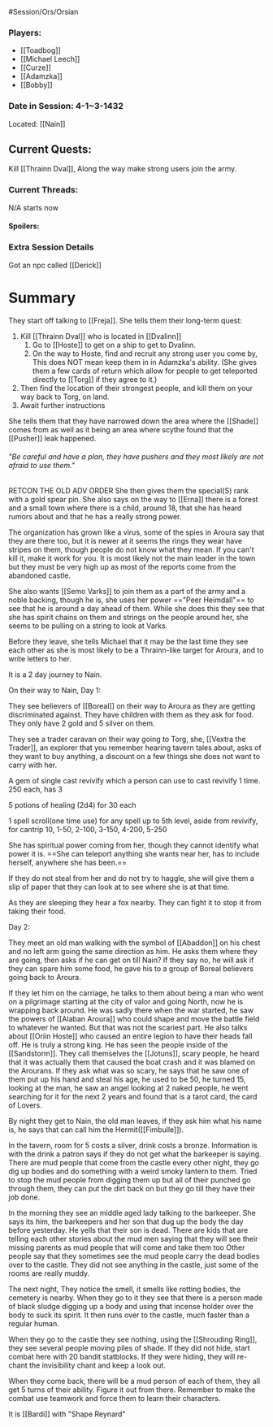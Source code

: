 #Session/Ors/Orsian 

### Players:
- [[Toadbog]]
- [[Michael Leech]]
- [[Curze]]
- [[Adamzka]]
- [[Bobby]]
### Date in Session: 4-1~3-1432
Located: [[Nain]]
## Current Quests: 

Kill [[Thrainn Dval]], Along the way make strong users join the army.

### Current Threads:
N/A starts now
#### Spoilers:

### Extra Session Details

Got an npc called [[Derick]]

# Summary

They start off talking to [[Freja]]. She tells them their long-term quest:
1. Kill [[Thrainn Dval]] who is located in [[Dvalinn]]
	1.  Go to [[Hoste]] to get on a ship to get to Dvalinn.
	2. On the way to Hoste, find and recruit any strong user you come by, This does NOT mean keep them in in Adamzka's ability. (She gives them a few cards of return which allow for people to get teleported directly to [[Torg]] if they agree to it.)
2. Then find the location of their strongest people, and kill them on your way back to Torg, on land.
3. Await further instructions

She tells them that they have narrowed down the area where the [[Shade]] comes from as well as it being an area where scythe found that the [[Pusher]] leak happened. 

###### "Be careful and have a plan, they have pushers and they most likely are not afraid to use them."

RETCON THE OLD ADV ORDER 
She then gives them the special(S) rank with a gold spear pin. 
She also says on the way to [[Erna]] there is a forest and a small town where there is a child, around 18, that she has heard rumors about and that he has a really strong power. 

The organization has grown like a virus, some of the spies in Aroura say that they are there too, but it is newer at it seems the rings they wear have stripes on them, though people do not know what they mean. If you can't kill it, make it work for you. It is most likely not the main leader in the town but they must be very high up as most of the reports come from the abandoned castle.

She also wants [[Semo Varks]] to join them as a part of the army and a noble backing, though he is, she uses her power =="Peer Heimdall"== to see that he is around a day ahead of them. 
While she does this they see that she has spirit chains on them and strings on the people around her, she seems to be pulling on a string to look at Varks.

Before they leave, she tells Michael that it may be the last time they see each other as she is most likely to be a Thrainn-like target for Aroura, and to write letters to her. 

It is a 2 day journey to Nain.

On their way to Nain, Day 1:

They see believers of [[Boreal]] on their way to Aroura as they are getting discriminated against. They have children with them as they ask for food. They only have 2 gold and 5 silver on them.

They see a trader caravan on their way going to Torg, she, [[Vextra the Trader]], an explorer that you remember hearing tavern tales about, asks of they want to buy anything, a discount on a few things she does not want to carry with her. 

A gem of single cast revivify which a person can use to cast revivify 1 time. 250 each, has 3

5 potions of healing (2d4) for 30 each

1 spell scroll(one time use) for any spell up to 5th level, aside from revivify, for cantrip 10, 1-50, 2-100, 3-150, 4-200, 5-250

She has spiritual power coming from her, though they cannot identify what power it is.
==She can teleport anything she wants near her, has to include herself, anywhere she has been.==

If they do not steal from her and do not try to haggle, she will give them a slip of paper that they can look at to see where she is at that time. 

As they are sleeping they hear a fox nearby. They can fight it to stop it from taking their food. 

Day 2:

They meet an old man walking with the symbol of [[Abaddon]] on his chest and no left arm going the same direction as him. He asks them where they are going, then asks if he can get on till Nain?
If they say no, he will ask if they can spare him some food, he gave his to a group of Boreal believers going back to Aroura.

If they let him on the carriage, he talks to them about being a man who went on a pilgrimage starting at the city of valor and going North, now he is wrapping back around. He was sadly there when the war started, he saw the powers of [[Alaban Aroura]] who could shape and move the battle field to whatever he wanted. But that was not the scariest part. He also talks about [[Oriin Hoste]] who caused an entire legion to have their heads fall off. He is truly a strong king. He has seen the people inside of the [[Sandstorm]]. They call themselves the [[Jotuns]], scary people, he heard that it was actually them that caused the boat crash and it was blamed on the Arourans. If they ask what was so scary, he says that he saw one of them put up his hand and steal his age, he used to be 50, he turned 15, looking at the man, he saw an angel looking at 2 naked people, he went searching for it for the next 2 years and found that is a tarot card, the card of Lovers. 

By night they get to Nain, the old man leaves, if they ask him what his name is, he says that can call him the Hermit([[Fimbulle]]).

In the tavern, room for 5 costs a silver, drink costs a bronze. Information is with the drink a patron says if they do not get what the barkeeper is saying. 
There are mud people that come from the castle every other night, they go dig up bodies and do something with a weird smoky lantern to them. Tried to stop the mud people from digging them up but all of their punched go through them, they can put the dirt back on but they go till they have their job done. 

In the morning they see an middle aged lady talking to the barkeeper. She says its him, the barkeepers and her son that dug up the body the day before yesterday. He yells that their son is dead.
There are kids that are telling each other stories about the mud men saying that they will see their missing parents as mud people that will come and take them too
Other people say that they sometimes see the mud people carry the dead bodies over to the castle.
They did not see anything in the castle, just some of the rooms are really muddy.

The next night,
They notice the smell, it smells like rotting bodies, the cemetery is nearby. When they go to it they see that there is a person made of black sludge digging up a body and using that incense holder over the body to suck its spirit. It then runs over to the castle, much faster than a regular human.

When they go to the castle they see nothing, using the [[Shrouding Ring]], they see several people moving piles of shade. If they did not hide, start combat here with 20 bandit statblocks. If they were hiding, they will re-chant the invisibility chant and keep a look out.

When they come back, there will be a mud person of each of them, they all get 5 turns of their ability.
Figure it out from there. Remember to make the combat use teamwork and force them to learn their characters. 

It is [[Bardi]] with "Shape Reynard"
